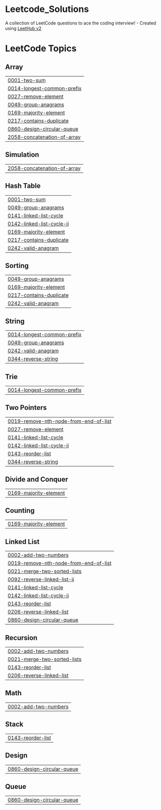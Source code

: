 # Leetcode_Solutions
A collection of LeetCode questions to ace the coding interview! - Created using [LeetHub v2](https://github.com/arunbhardwaj/LeetHub-2.0)

<!---LeetCode Topics Start-->
# LeetCode Topics
## Array
|  |
| ------- |
| [0001-two-sum](https://github.com/meenakshisri/Leetcode_Solutions/tree/master/0001-two-sum) |
| [0014-longest-common-prefix](https://github.com/meenakshisri/Leetcode_Solutions/tree/master/0014-longest-common-prefix) |
| [0027-remove-element](https://github.com/meenakshisri/Leetcode_Solutions/tree/master/0027-remove-element) |
| [0049-group-anagrams](https://github.com/meenakshisri/Leetcode_Solutions/tree/master/0049-group-anagrams) |
| [0169-majority-element](https://github.com/meenakshisri/Leetcode_Solutions/tree/master/0169-majority-element) |
| [0217-contains-duplicate](https://github.com/meenakshisri/Leetcode_Solutions/tree/master/0217-contains-duplicate) |
| [0860-design-circular-queue](https://github.com/meenakshisri/Leetcode_Solutions/tree/master/0860-design-circular-queue) |
| [2058-concatenation-of-array](https://github.com/meenakshisri/Leetcode_Solutions/tree/master/2058-concatenation-of-array) |
## Simulation
|  |
| ------- |
| [2058-concatenation-of-array](https://github.com/meenakshisri/Leetcode_Solutions/tree/master/2058-concatenation-of-array) |
## Hash Table
|  |
| ------- |
| [0001-two-sum](https://github.com/meenakshisri/Leetcode_Solutions/tree/master/0001-two-sum) |
| [0049-group-anagrams](https://github.com/meenakshisri/Leetcode_Solutions/tree/master/0049-group-anagrams) |
| [0141-linked-list-cycle](https://github.com/meenakshisri/Leetcode_Solutions/tree/master/0141-linked-list-cycle) |
| [0142-linked-list-cycle-ii](https://github.com/meenakshisri/Leetcode_Solutions/tree/master/0142-linked-list-cycle-ii) |
| [0169-majority-element](https://github.com/meenakshisri/Leetcode_Solutions/tree/master/0169-majority-element) |
| [0217-contains-duplicate](https://github.com/meenakshisri/Leetcode_Solutions/tree/master/0217-contains-duplicate) |
| [0242-valid-anagram](https://github.com/meenakshisri/Leetcode_Solutions/tree/master/0242-valid-anagram) |
## Sorting
|  |
| ------- |
| [0049-group-anagrams](https://github.com/meenakshisri/Leetcode_Solutions/tree/master/0049-group-anagrams) |
| [0169-majority-element](https://github.com/meenakshisri/Leetcode_Solutions/tree/master/0169-majority-element) |
| [0217-contains-duplicate](https://github.com/meenakshisri/Leetcode_Solutions/tree/master/0217-contains-duplicate) |
| [0242-valid-anagram](https://github.com/meenakshisri/Leetcode_Solutions/tree/master/0242-valid-anagram) |
## String
|  |
| ------- |
| [0014-longest-common-prefix](https://github.com/meenakshisri/Leetcode_Solutions/tree/master/0014-longest-common-prefix) |
| [0049-group-anagrams](https://github.com/meenakshisri/Leetcode_Solutions/tree/master/0049-group-anagrams) |
| [0242-valid-anagram](https://github.com/meenakshisri/Leetcode_Solutions/tree/master/0242-valid-anagram) |
| [0344-reverse-string](https://github.com/meenakshisri/Leetcode_Solutions/tree/master/0344-reverse-string) |
## Trie
|  |
| ------- |
| [0014-longest-common-prefix](https://github.com/meenakshisri/Leetcode_Solutions/tree/master/0014-longest-common-prefix) |
## Two Pointers
|  |
| ------- |
| [0019-remove-nth-node-from-end-of-list](https://github.com/meenakshisri/Leetcode_Solutions/tree/master/0019-remove-nth-node-from-end-of-list) |
| [0027-remove-element](https://github.com/meenakshisri/Leetcode_Solutions/tree/master/0027-remove-element) |
| [0141-linked-list-cycle](https://github.com/meenakshisri/Leetcode_Solutions/tree/master/0141-linked-list-cycle) |
| [0142-linked-list-cycle-ii](https://github.com/meenakshisri/Leetcode_Solutions/tree/master/0142-linked-list-cycle-ii) |
| [0143-reorder-list](https://github.com/meenakshisri/Leetcode_Solutions/tree/master/0143-reorder-list) |
| [0344-reverse-string](https://github.com/meenakshisri/Leetcode_Solutions/tree/master/0344-reverse-string) |
## Divide and Conquer
|  |
| ------- |
| [0169-majority-element](https://github.com/meenakshisri/Leetcode_Solutions/tree/master/0169-majority-element) |
## Counting
|  |
| ------- |
| [0169-majority-element](https://github.com/meenakshisri/Leetcode_Solutions/tree/master/0169-majority-element) |
## Linked List
|  |
| ------- |
| [0002-add-two-numbers](https://github.com/meenakshisri/Leetcode_Solutions/tree/master/0002-add-two-numbers) |
| [0019-remove-nth-node-from-end-of-list](https://github.com/meenakshisri/Leetcode_Solutions/tree/master/0019-remove-nth-node-from-end-of-list) |
| [0021-merge-two-sorted-lists](https://github.com/meenakshisri/Leetcode_Solutions/tree/master/0021-merge-two-sorted-lists) |
| [0092-reverse-linked-list-ii](https://github.com/meenakshisri/Leetcode_Solutions/tree/master/0092-reverse-linked-list-ii) |
| [0141-linked-list-cycle](https://github.com/meenakshisri/Leetcode_Solutions/tree/master/0141-linked-list-cycle) |
| [0142-linked-list-cycle-ii](https://github.com/meenakshisri/Leetcode_Solutions/tree/master/0142-linked-list-cycle-ii) |
| [0143-reorder-list](https://github.com/meenakshisri/Leetcode_Solutions/tree/master/0143-reorder-list) |
| [0206-reverse-linked-list](https://github.com/meenakshisri/Leetcode_Solutions/tree/master/0206-reverse-linked-list) |
| [0860-design-circular-queue](https://github.com/meenakshisri/Leetcode_Solutions/tree/master/0860-design-circular-queue) |
## Recursion
|  |
| ------- |
| [0002-add-two-numbers](https://github.com/meenakshisri/Leetcode_Solutions/tree/master/0002-add-two-numbers) |
| [0021-merge-two-sorted-lists](https://github.com/meenakshisri/Leetcode_Solutions/tree/master/0021-merge-two-sorted-lists) |
| [0143-reorder-list](https://github.com/meenakshisri/Leetcode_Solutions/tree/master/0143-reorder-list) |
| [0206-reverse-linked-list](https://github.com/meenakshisri/Leetcode_Solutions/tree/master/0206-reverse-linked-list) |
## Math
|  |
| ------- |
| [0002-add-two-numbers](https://github.com/meenakshisri/Leetcode_Solutions/tree/master/0002-add-two-numbers) |
## Stack
|  |
| ------- |
| [0143-reorder-list](https://github.com/meenakshisri/Leetcode_Solutions/tree/master/0143-reorder-list) |
## Design
|  |
| ------- |
| [0860-design-circular-queue](https://github.com/meenakshisri/Leetcode_Solutions/tree/master/0860-design-circular-queue) |
## Queue
|  |
| ------- |
| [0860-design-circular-queue](https://github.com/meenakshisri/Leetcode_Solutions/tree/master/0860-design-circular-queue) |
<!---LeetCode Topics End-->